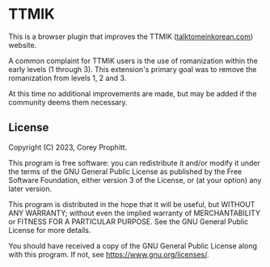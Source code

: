 # TTMIK

This is a browser plugin that improves the TTMIK
([talktomeinkorean.com](https://talktomeinkorean.com))
website.

A common complaint for TTMIK users is the use of romanization within the early
levels (1 through 3). This extension's primary goal was to remove the
romanization from levels 1, 2 and 3.

At this time no additional improvements are made, but may be added if the
community deems them necessary.

## License

Copyright (C) 2023, Corey Prophitt.

This program is free software: you can redistribute it and/or modify
it under the terms of the GNU General Public License as published by
the Free Software Foundation, either version 3 of the License, or
(at your option) any later version.

This program is distributed in the hope that it will be useful,
but WITHOUT ANY WARRANTY; without even the implied warranty of
MERCHANTABILITY or FITNESS FOR A PARTICULAR PURPOSE. See the
GNU General Public License for more details.

You should have received a copy of the GNU General Public License
along with this program.  If not, see <https://www.gnu.org/licenses/>.
